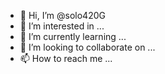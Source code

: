 - 👋 Hi, I’m @solo420G
- 👀 I’m interested in ...
- 🌱 I’m currently learning ...
- 💞️ I’m looking to collaborate on ...
- 📫 How to reach me ...

<!---
solo420G/solo420G is a ✨ special ✨ repository because its `README.md` (this file) appears on your GitHub profile.
You can click the Preview link to take a look at your changes.
--->
